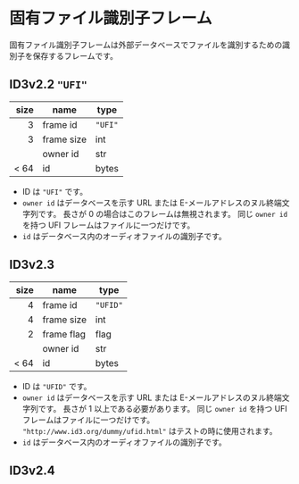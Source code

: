 # 固有ファイル識別子フレーム

固有ファイル識別子フレームは外部データベースでファイルを識別するための識別子を保存するフレームです。

## ID3v2.2 `"UFI"`

| size | name       | type    |
| ---: | ---------- | ------- |
|    3 | frame id   | `"UFI"` |
|    3 | frame size | int     |
|      | owner id   | str     |
| < 64 | id         | bytes   |

- ID は `"UFI"` です。
- `owner id` はデータベースを示す URL または E-メールアドレスのヌル終端文字列です。
  長さが 0 の場合はこのフレームは無視されます。
  同じ `owner id` を持つ UFI フレームはファイルに一つだけです。
- `id` はデータベース内のオーディオファイルの識別子です。

## ID3v2.3

| size | name       | type     |
| ---: | ---------- | -------- |
|    4 | frame id   | `"UFID"` |
|    4 | frame size | int      |
|    2 | frame flag | flag     |
|      | owner id   | str      |
| < 64 | id         | bytes    |

- ID は `"UFID"` です。
- `owner id` はデータベースを示す URL または E-メールアドレスのヌル終端文字列です。
  長さが 1 以上である必要があります。
  同じ `owner id` を持つ UFI フレームはファイルに一つだけです。
  `"http://www.id3.org/dummy/ufid.html"` はテストの時に使用されます。
- `id` はデータベース内のオーディオファイルの識別子です。

## ID3v2.4
